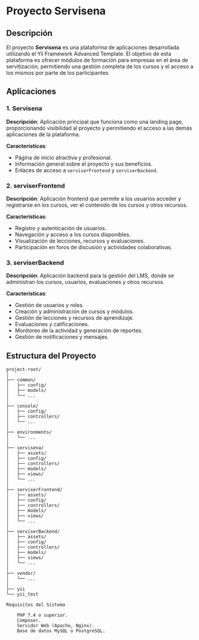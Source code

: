 <!-- <p align="center">
    <a href="https://github.com/yiisoft" target="_blank">
        <img src="https://avatars0.githubusercontent.com/u/993323" height="100px">
    </a>
    <h1 align="center">Yii 2 Advanced Project Template</h1>
    <br>
</p> -->

# Proyecto Servisena

## Descripción

El proyecto **Servisena** es una plataforma de aplicaciones desarrollada utilizando el Yii Framework Advanced Template. El objetivo de esta plataforma es ofrecer módulos de formación para empresas en el área de servitización, permitiendo una gestión completa de los cursos y el acceso a los mismos por parte de los participantes.

## Aplicaciones

### 1. Servisena

**Descripción**: Aplicación principal que funciona como una landing page, proporcionando visibilidad al proyecto y permitiendo el acceso a las demás aplicaciones de la plataforma.

**Características**:
- Página de inicio atractiva y profesional.
- Información general sobre el proyecto y sus beneficios.
- Enlaces de acceso a `serviserFrontend` y `serviserBackend`.

### 2. serviserFrontend

**Descripción**: Aplicación frontend que permite a los usuarios acceder y registrarse en los cursos, ver el contenido de los cursos y otros recursos.

**Características**:
- Registro y autenticación de usuarios.
- Navegación y acceso a los cursos disponibles.
- Visualización de lecciones, recursos y evaluaciones.
- Participación en foros de discusión y actividades colaborativas.

### 3. serviserBackend

**Descripción**: Aplicación backend para la gestión del LMS, donde se administran los cursos, usuarios, evaluaciones y otros recursos.

**Características**:
- Gestión de usuarios y roles.
- Creación y administración de cursos y módulos.
- Gestión de lecciones y recursos de aprendizaje.
- Evaluaciones y calificaciones.
- Monitoreo de la actividad y generación de reportes.
- Gestión de notificaciones y mensajes.

## Estructura del Proyecto

```plaintext
project-root/
│
├── common/
│   ├── config/
│   ├── models/
│   └── ...
│
├── console/
│   ├── config/
│   ├── controllers/
│   └── ...
│
├── environments/
│   └── ...
│
├── servisena/
│   ├── assets/
│   ├── config/
│   ├── controllers/
│   ├── models/
│   ├── views/
│   └── ...
│
├── serviserFrontend/
│   ├── assets/
│   ├── config/
│   ├── controllers/
│   ├── models/
│   ├── views/
│   └── ...
│
├── serviserBackend/
│   ├── assets/
│   ├── config/
│   ├── controllers/
│   ├── models/
│   ├── views/
│   └── ...
│
├── vendor/
│   └── ...
│
├── yii
└── yii_test

Requisitos del Sistema

    PHP 7.4 o superior.
    Composer.
    Servidor Web (Apache, Nginx).
    Base de datos MySQL o PostgreSQL.